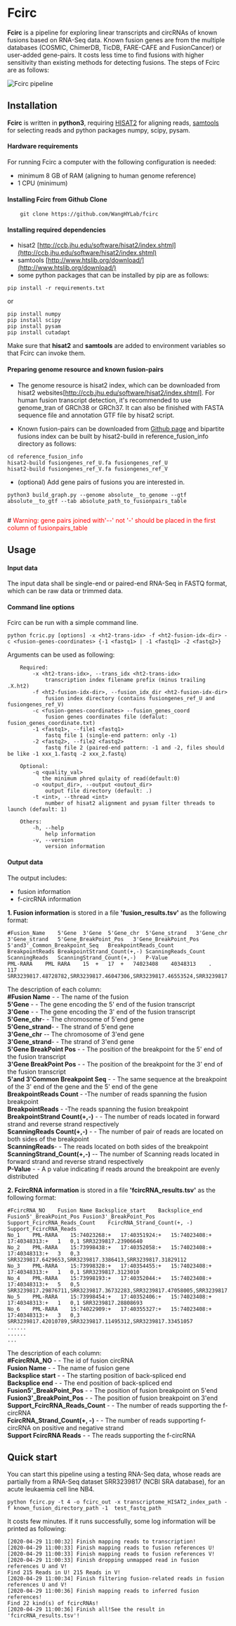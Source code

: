 # Fcirc
**Fcirc** is a pipeline for exploring linear transcripts and circRNAs of known fusions based on RNA-Seq data. Known fusion genes are from the multiple databases (COSMIC, ChimerDB, TicDB, FARE-CAFE and FusionCancer) or user-added gene-pairs. It costs less time to find fusions with higher sensitivity than existing methods for detecting fusions. The steps of Fcirc are as follows:

![Fcirc pipeline](https://github.com/WangHYLab/supplementary_files/blob/master/Images/Figure_1.png "fcirc pipeline")

## Installation
**Fcirc** is written in **python3**, requiring [HISAT2](http://ccb.jhu.edu/software/hisat2/index.shtml) for aligning reads, [samtools](http://www.htslib.org/download/) for selecting reads and python packages numpy, scipy, pysam.
#### Hardware requirements
For running Fcirc a computer with the following configuration is needed:
* minimum 8 GB of RAM (aligning to human genome reference)
* 1 CPU (minimum)

#### Installing Fcirc from Github Clone
```
    git clone https://github.com/WangHYLab/fcirc
```
#### Installing required dependencies
* hisat2 [http://ccb.jhu.edu/software/hisat2/index.shtml](http://ccb.jhu.edu/software/hisat2/index.shtml)
* samtools [http://www.htslib.org/download/](http://www.htslib.org/download/)
* some python packages that can be installed by pip are as follows:
```
pip install -r requirements.txt
```
or
```
pip install numpy
pip install scipy
pip install pysam
pip install cutadapt
```
Make sure that **hisat2** and **samtools** are added to environment variables so that Fcirc can invoke them.

#### Preparing genome resource and known fusion-pairs
* The genome resource is hisat2 index, which can be downloaded from hisat2 websites[http://ccb.jhu.edu/software/hisat2/index.shtml]. For human fusion transcript detection, it's recommended to use genome_tran of GRCh38 or GRCh37. It can also be finished with FASTA sequence file and annotation GTF file by hisat2 script.

* Known fusion-pairs can be downloaded from [Github page](https://github.com/WangHYLab/fcirc) and bipartite fusions index can be built by hisat2-build in reference_fusion_info directory as follows:

```
cd reference_fusion_info
hisat2-build fusiongenes_ref_U.fa fusiongenes_ref_U
hisat2-build fusiongenes_ref_V.fa fusiongenes_ref_V
```

* (optional) Add gene pairs of fusions you are interested in.
```
python3 build_graph.py --genome absolute__to_genome --gtf absolute__to_gtf --tab absolute_path_to_fusionpairs_table
    
```
#<font color='red'>  Warning: gene pairs joined with'--' not '-' should be placed in the first column of fusionpairs_table </font>

## Usage
#### Input data
The input data shall be single-end or paired-end RNA-Seq in FASTQ format, which can be raw data or trimmed data.

#### Command line options
Fcirc can be run with a simple command line.
```
python fcric.py [options] -x <ht2-trans-idx> -f <ht2-fusion-idx-dir> -c <fusion-genes-coordinates> {-1 <fastq1> | -1 <fastq1> -2 <fastq2>} 
```
Arguments can be used as following:
```
    Required:
        -x <ht2-trans-idx>, --trans_idx <ht2-trans-idx>
            transcription index filename prefix (minus trailing .X.ht2)
        -f <ht2-fusion-idx-dir>, --fusion_idx_dir <ht2-fusion-idx-dir>
            fusion index directory (contains fusiongenes_ref_U and fusiongenes_ref_V)
        -c <fusion-genes-coordinates> --fusion_genes_coord
            fusion genes coordinates file (defalut: fusion_genes_coordinate.txt)    
        -1 <fastq1>, --file1 <fastq1>
            fastq file 1 (single-end pattern: only -1)
        -2 <fastq2>, --file2 <fastq2>
            fastq file 2 (paired-end pattern: -1 and -2, files should be like -1 xxx_1.fastq -2 xxx_2.fastq)

    Optional:
        -q <quality_val>
           the minimum phred qulaity of read(default:0)
        -o <output_dir>, --output <outout_dir>
            output file directory (default: .)
        -t <int>, --thread <int>
            number of hisat2 alignment and pysam filter threads to launch (default: 1)    

    Others:
        -h, --help
            help information  
        -v, --version
            version information 
```

#### Output data
The output includes: 
* fusion information
* f-circRNA information

**1. Fusion information** is stored in a file **'fusion_results.tsv'** as the following format:
```
#Fusion_Name	5'Gene	3'Gene	5'Gene_chr	5'Gene_strand	3'Gene_chr	3'Gene_strand	5'Gene_BreakPoint_Pos	3'Gene_BreakPoint_Pos	5'and3'_Common_Breakpoint_Seq	BreakpointReads_Count	BreakpointReads	BreakpointStrand_Count(+,-)	ScanningReads_Count	ScanningReads	ScanningStrand_Count(+,-)	P-Value
PML-RARA	PML	RARA	15	+	17	+	74023408	40348313	.	117	SRR3239817.48728782,SRR3239817.46047306,SRR3239817.46553524,SRR3239817.16929141,SRR3239817.19547854,SRR3239817.24567755,SRR3239817,......
```
The description of each column:
</br>**#Fusion Name** - - The name of the fusion
</br>**5'Gene** - - The gene encoding the 5' end of the fusion transcript
</br>**3'Gene** - - The gene encoding the 3' end of the fusion transcript
</br>**5'Gene_chr**- - The chromosome of 5'end gene
</br>**5'Gene_strand**- - The strand of 5'end gene
</br>**3'Gene_chr** -- The chromosome of 3'end gene
</br>**3'Gene_strand**- - The strand of 3'end gene
</br>**5'Gene BreakPoint Pos** - - The position of the breakpoint for the 5' end of the fusion transcript
</br>**3'Gene BreakPoint Pos** - - The position of the breakpoint for the 3' end of the fusion transcript
</br>**5'and 3'Common Breakpoint Seq** - - The same sequence at the breakpoint of the 3' end of the gene and the 5' end of the gene
</br>**BreakpointReads Count** - -The number of reads spanning the fusion breakpoint
</br>**BreakpointReads** - -The reads spanning the fusion breakpoint
</br>**BreakpointStrand Count(+,-)** - - The number of reads located in forward strand and reverse strand respectively
</br>**ScanningReads Count(+,-)** - - The number of pair of reads are located on both sides of the breakpoint
</br>**ScanningReads**- - The reads located on both sides of the breakpoint
</br>**ScanningStrand_Count(+,-)** -- The number of Scanning reads located in forward strand and reverse strand respectively
</br>**P-Value** - - A p value indicating if reads around the breakpoint are evenly distributed


**2. FcircRNA information** is stored in a file **'fcircRNA_results.tsv'** as the following format:
```
#FcircRNA_NO	Fusion Name	Backsplice_start	Backsplice_end	Fusion5'_BreakPoint_Pos	Fusion3'_BreakPoint_Pos	Support_FcircRNA_Reads_Count	FcircRNA_Strand_Count(+, -)	Support_FcircRNA_Reads
No_1	PML-RARA	15:74023268:+	17:40351924:+	15:74023408:+	17:40348313:+	1	0,1	SRR3239817.23906640
No_2	PML-RARA	15:73998438:+	17:40352058:+	15:74023408:+	17:40348313:+	3	0,3	SRR3239817.6429653,SRR3239817.3386413,SRR3239817.31829112
No_3	PML-RARA	15:73998328:+	17:40354455:+	15:74023408:+	17:40348313:+	1	0,1	SRR3239817.3123010
No_4	PML-RARA	15:73998193:+	17:40352044:+	15:74023408:+	17:40348313:+	5	0,5	SRR3239817.29876711,SRR3239817.36732283,SRR3239817.47058005,SRR3239817.32495621,SRR3239817.13611951
No_5	PML-RARA	15:73998454:+	17:40352406:+	15:74023408:+	17:40348313:+	1	0,1	SRR3239817.28808693
No_6	PML-RARA	15:74022909:+	17:40355327:+	15:74023408:+	17:40348313:+	3	0,3	SRR3239817.42010789,SRR3239817.11495312,SRR3239817.33451057
......
......
...
```
The description of each column:
</br>**#FcircRNA_NO** - - The id of fusion circRNA
</br>**Fusion Name** - - The name of fusion gene
</br>**Backsplice start** - - The starting position of back-spliced end
</br>**Backsplice end** - - The end position of back-spliced end
</br>**Fusion5'_BreakPoint_Pos** - - The position of fusion breakpoint on 5'end
</br>**Fusion3'_BreakPoint_Pos** - - The position of fusion breakpoint on 3'end
</br>**Support_FcircRNA_Reads_Count** - - The number of reads supporting the f-circRNA
</br>**FcircRNA_Strand_Count(+, -)** - - The number of reads supporting f-circRNA on positive and negative strand
</br>**Support FcircRNA Reads** - - The reads supporting the f-circRNA

## Quick start
You can start this pipeline using a testing RNA-Seq data, whose reads are partially from a RNA-Seq dataset SRR3239817 (NCBI SRA database), for an acute leukaemia cell line NB4.
```
python fcirc.py -t 4 -o fcirc_out -x transcriptome_HISAT2_index_path -f known_fusion_directory_path -1  test_fastq_path
```
It costs few minutes. If it runs successfully, some log information will be printed as following:
```
[2020-04-29 11:00:32] Finish mapping reads to transcription!
[2020-04-29 11:00:33] Finish mapping reads to fusion references U!
[2020-04-29 11:00:33] Finish mapping reads to fusion references V!
[2020-04-29 11:00:33] Finish dropping unmapped read in fusion references U and V!
Find 215 Reads in U! 215 Reads in V!
[2020-04-29 11:00:34] Finish filtering fusion-related reads in fusion references U and V!
[2020-04-29 11:00:36] Finish mapping reads to inferred fusion references!
Find 22 kind(s) of fcircRNAs!
[2020-04-29 11:00:36] Finish all!See the result in 'fcircRNA_results.tsv'!
```

